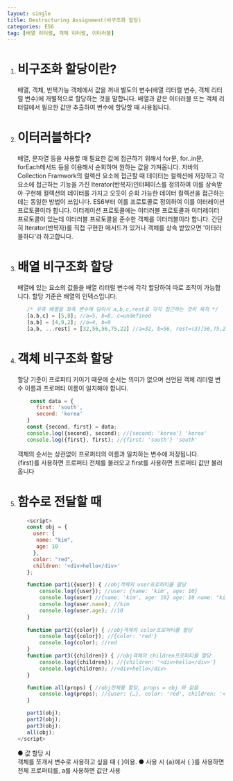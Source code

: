 ```yaml
---
layout: single
title: Destructuring Assignment(비구조화 할당)
categories: ES6
tag: [배열 리터럴, 객체 리터럴, 이터러블]
---
```


1. # 비구조화 할당이란?
   배열, 객체, 반복가능 객체에서 값을 꺼내 별도의 변수(배열 리터럴 변수, 객체 리터럴 변수)에 개별적으로 할당하는 것을 말합니다. 
   배열과 같은 이터러블 또는 객체 리터럴에서 필요한 값만 추출하여 변수에 할당할 때 사용됩니다.
1. # 이터러블하다?
   배열, 문자열 등을 사용할 때 필요한 값에 접근하기 위해서 for문, for..in문, forEach메서드 등을 이용해서 순회하며 원하는 값을 가져옵니다.
   자바의 Collection Framwork의 컬렉션 요소에 접근할 때 데이터는 컬렉션에 저장하고 각 요소에 접근하는 기능을 가진 Iterator(반복자)인터페이스를 정의하여
   이를 상속받아 구현해 컬렉션의 데이터를 가지고 오듯이 순회 가능한 데이터 컬렉션을 접근하는데는 동일한 방법이 쓰입니다. ES6부터 이를 프로토콜로 정의하여 
   이를 이터레이션 프로토콜이라 합니다. 이터레이션 프로토콜에는 이터러블 프로토콜과 이터레이터 프로토콜이 있는데 이터러블 프로토콜을 준수한 객체를 이터러블이라 합니다.
   간단히 lterator(반복자)를 직접 구현한 메서드가 있거나 객체를 상속 받았으면 '이터러블하다'라 하고합니다.
1. # 배열 비구조화 할당
   배열에 있는 요소의 값들을 배열 리터럴 변수에 각각 할당하여 따로 조작이 가능합니다. 할당 기준은 배열의 인덱스입니다.
   ```javascript
      /* 우측 배열을 좌측 변수에 담아서 a,b,c,rest로 각각 접근하는 것이 목적 */
      [a,b,c] = [5,8]; //a=5, b=8, c=undefined
      [a,b] = [4,9,2]; //a=4, b=9
      [a,b, ...rest] = [32,56,56,75,22] //a=32, b=56, rest=(3)[56,75,22]
   ```
1. # 객체 비구조화 할당
   할당 기준이 프로퍼티 키이기 때문에 순서는 의미가 없으며 선언된 객체 리터럴 변수 이름과 프로퍼티 이름이 일치해야 합니다.
   ```javascript
       const data = {
         first: 'south',
         second: 'korea'
      }
      const {second, first} = data;
      console.log({second}, second); //{second: 'korea'} 'korea'
      console.log({first}, first); //{first: 'south'} 'south'
   ``` 
   객체의 순서는 상관없이 프로퍼티의 이름과 일치하는 변수에 저장됩니다.   
   {first}를 사용하면 프로퍼티 전체를 불러오고 first를 사용하면 프로퍼티 값만 불러옵니다
1. # 함수로 전달할 때
   ```javascript
      <script>
      const obj = {
        user: {
         name: "kim",
         age: 10
        },
        color: "red",
        children: '<div>hello</div>'
      };

      function part1({user}) { //obj객체의 user프로퍼티를 할당 
          console.log({user}); //user: {name: 'kim', age: 10}
          console.log(user) //{name: 'kim', age: 10} age: 10 name: "kim"
          console.log(user.name); //kim
          console.log(user.age); //10
      }
      
      function part2({color}) { //obj객체의 color프로퍼티를 할당
          console.log({color}); //{color: 'red'}
          console.log(color); //red
      }
      function part3({children}) { //obj객체의 children프로퍼티를 할당
          console.log({children}); //{children: '<div>hello</div>'}
          console.log(children); //<div>hello</div>
      }

      function all(props) { //obj전체를 할당, props = obj 와 같음
          console.log(props); //{user: {…}, color: 'red', children: '<div>hello</div>'}
      }

      part1(obj); 
      part2(obj); 
      part3(obj); 
      all(obj);
   </script>
   ```
   ● 값 할당 시   
   객체를 쪼개서 변수로 사용하고 싶을 때 { }이용.
   ● 사용 시
   {a}에서 { }를 사용하면 전체 프로퍼티를, a를 사용하면 값만 사용

